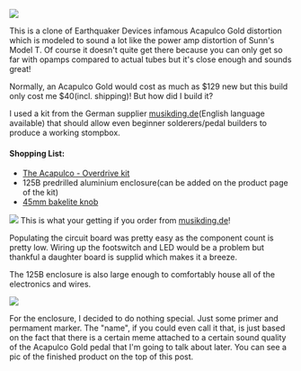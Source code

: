 ![](https://i.imgur.com/rt45Zag.png)

This is a clone of Earthquaker Devices infamous Acapulco Gold distortion which is modeled to sound a lot like the power amp distortion of Sunn's Model T. Of course it doesn't quite get there because you can only get so far with opamps compared to actual tubes but it's close enough and sounds great!

Normally, an Acapulco Gold would cost as much as $129 new but this build only cost me $40(incl. shipping)! But how did I build it?

I used a kit from the German supplier [musikding.de](https://musikding.de)(English language available) that should allow even beginner solderers/pedal builders to produce a working stompbox.

#### Shopping List:
* [The Acapulco - Overdrive kit](https://www.musikding.de/The-Acapulco-Overdrive-kit)
* 125B predrilled aluminium enclosure(can be added on the product page of the kit)
* [45mm bakelite knob](https://www.musikding.de/Black-Fluted-Silver-Center-45mm)

![](https://imgur.com/MN4zBvV.png)
This is what your getting if you order from [musikding.de](https://musikding.de)!

Populating the circuit board was pretty easy as the component count is pretty low. Wiring up the footswitch and LED would be a problem but thankful a daughter board is supplid which makes it a breeze.
 
The 125B enclosure is also large enough to comfortably house all of the electronics and wires.
 
![](https://imgur.com/xqPVAme.png)
 
For the enclosure, I decided to do nothing special. Just some primer and permament marker. The "name", if you could even call it that, is just based on the fact that there is a certain meme attached to a certain sound quality of the Acapulco Gold pedal that I'm going to talk about later. You can see a pic of the finished product on the top of this post.

